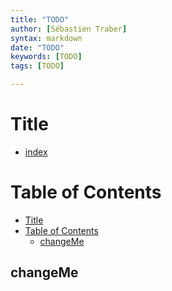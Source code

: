 ```yaml
---
title: "TODO"
author: [Sébastien Traber]
syntax: markdown
date: "TODO"
keywords: [TODO]
tags: [TODO]

---
```

    
# Title
- [index](index.md)

# Table of Contents

- [Title](#title)
- [Table of Contents](#table-of-contents)
    - [changeMe](#changeme)

## changeMe
